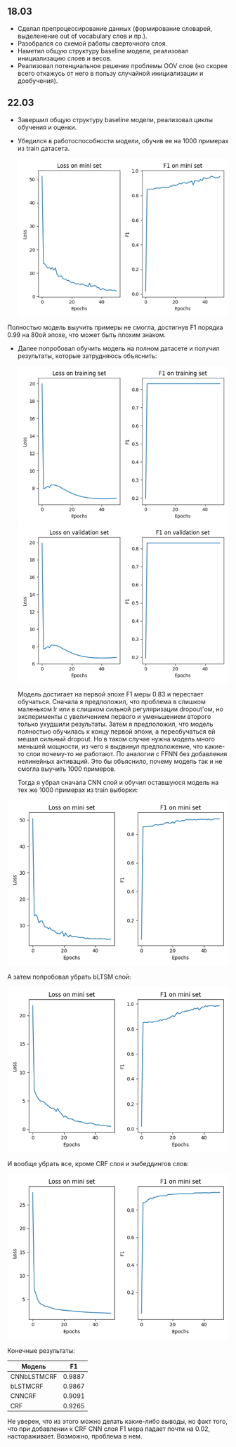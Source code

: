 ## 18.03
* Сделал препроцессирование данных (формирование словарей, выделенение out of vocabulary слов и пр.).
* Разобрался со схемой работы сверточного слоя.
* Наметил общую структуру baseline модели, реализовал инициализацию слоев и весов.
* Реализовал потенциальное решение проблемы OOV слов (но скорее всего откажусь от него в пользу случайной инициализации и дообучения).

## 22.03
* Завершил общую структуру baseline модели, реализовал циклы обучения и оценки.
* Убедился в работоспособности модели, обучив ее на 1000 примерах из train датасета.
  
  ![Alt text](plots/mini_full.png?raw=true "Title")

Полностью модель выучить примеры не смогла, достигнув F1 порядка 0.99 на 80ой эпохе, что может быть плохим знаком.

* Далее попробовал обучить модель на полном датасете и получил результаты, которые затрудняюсь объяснить:
  
  ![Alt text](plots/train2.png?raw=true "Title")
  ![Alt text](plots/valid2.png?raw=true "Title")
  
  Модель достигает на первой эпохе F1 меры 0.83 и перестает обучаться. Сначала я предположил, что проблема в слишком маленьком lr или в слишком сильной регуляризации dropout'ом, но эксперименты с увеличением первого и уменьшением второго только ухудшили результаты. Затем я предположил, что модель полностью обучилась к концу первой эпохи, а переобучаться ей мешал сильный dropout. Но в таком случае нужна модель много меньшей мощности, из чего я выдвинул предположение, что какие-то слои почему-то не работают. По аналогии с FFNN без добавления нелинейных активаций. Это бы объяснило, почему модель так и не смогла выучить 1000 примеров.
  
  Тогда я убрал сначала CNN слой и обучил оставшуюся модель на тех же 1000 примерах из train выборки:
  
 ![Alt text](plots/mini_cnn.png?raw=true "Title")
 
 А затем попробовал убрать bLTSM слой:
 
 ![Alt text](plots/mini_lstm.png?raw=true "Title")
 
 И вообще убрать все, кроме CRF слоя и эмбеддингов слов:
 
 ![Alt text](plots/mini_crf.png?raw=true "Title")
 
 Конечные результаты:
 
| Модель      | F1     |
| ------      | ------ |
| CNNbLSTMCRF | 0.9887 |
| bLSTMCRF    | 0.9867 |
| CNNCRF      | 0.9091 |
| CRF         | 0.9265 |

Не уверен, что из этого можно делать какие-либо выводы, но факт того, что при добавлении к CRF CNN слоя F1 мера падает почти на 0.02, настораживает. Возможно, проблема в нем.
